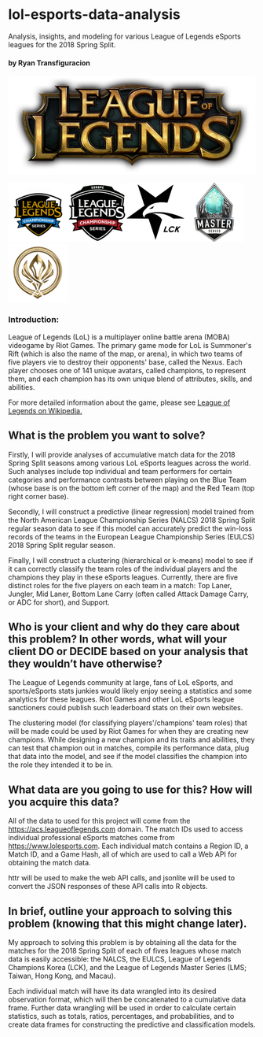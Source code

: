 # lol-esports-data-analysis
Analysis, insights, and modeling for various League of Legends eSports leagues for the 2018 Spring Split.
#### by Ryan Transfiguracion

![League of Legends Logo](readme-images/League-of-Legends-logo.png)

![NALCS Logo](readme-images/nalcs-logo.png)![EULCS Logo](readme-images/eulcs-logo.png)![LCK Logo](readme-images/lck-logo.png)![LMS Logo](readme-images/lms-logo.png)![MSI Logo](readme-images/msi-logo.png)

### Introduction:
League of Legends (LoL) is a multiplayer online battle arena (MOBA) videogame by Riot Games.  The primary game mode for LoL is Summoner's Rift (which is also the name of the map, or arena), in which two teams of five players vie to destroy their opponents' base, called the Nexus.  Each player chooses one of 141 unique avatars, called champions, to represent them, and each champion has its own unique blend of attributes, skills, and abilities.

For more detailed information about the game, please see <a href="https://en.wikipedia.org/wiki/League_of_Legends#Gameplay" target="_blank">League of Legends on Wikipedia.</a>


## What is the problem you want to solve?

Firstly, I will provide analyses of accumulative match data for the 2018 Spring Split seasons among various LoL eSports leagues across the world.  Such analyses include top individual and team performers for certain categories and performance contrasts between playing on the Blue Team (whose base is on the bottom left corner of the map) and the Red Team (top right corner base).

Secondly, I will construct a predictive (linear regression) model trained from the North American League Championship Series (NALCS) 2018 Spring Split regular season data to see if this model can accurately predict the win-loss records of the teams in the European League Championship Series (EULCS) 2018 Spring Split regular season.

Finally, I will construct a clustering (hierarchical or k-means) model to see if it can correctly classify the team roles of the individual players and the champions they play in these eSports leagues.  Currently, there are five distinct roles for the five players on each team in a match: Top Laner, Jungler, Mid Laner, Bottom Lane Carry (often called Attack Damage Carry, or ADC for short), and Support.  

## Who is your client and why do they care about this problem? In other words, what will your client DO or DECIDE based on your analysis that they wouldn’t have otherwise?

The League of Legends community at large, fans of LoL eSports, and sports/eSports stats junkies would likely enjoy seeing a statistics and some analytics for these leagues.  Riot Games and other LoL eSports league sanctioners could publish such leaderboard stats on their own websites.

The clustering model (for classifying players'/champions' team roles) that will be made could be used by Riot Games for when they are creating new champions.  While designing a new champion and its traits and abilities, they can test that champion out in matches, compile its performance data, plug that data into the model, and see if the model classifies the champion into the role they intended it to be in.

## What data are you going to use for this? How will you acquire this data?

All of the data to used for this project will come from the <a href="https://acs.leagueoflegends.com">https://acs.leagueoflegends.com</a> domain.  The match IDs used to access individual professional eSports matches come from <a href="https://www.lolesports.com">https://www.lolesports.com</a>.  Each individual match contains a Region ID, a Match ID, and a Game Hash, all of which are used to call a Web API for obtaining the match data.

httr will be used to make the web API calls, and jsonlite will be used to convert the JSON responses of these API calls into R objects.


## In brief, outline your approach to solving this problem (knowing that this might change later).

My approach to solving this problem is by obtaining all the data for the matches for the 2018 Spring Split of each of fives leagues whose match data is easily accessible: the NALCS, the EULCS, League of Legends Champions Korea (LCK), and the League of Legends Master Series (LMS; Taiwan, Hong Kong, and Macau).

Each individual match will have its data wrangled into its desired observation format, which will then be concatenated to a cumulative data frame.  Further data wrangling will be used in order to calculate certain statistics, such as totals, ratios, percentages, and probabilities, and to create data frames for constructing the predictive and classification models.